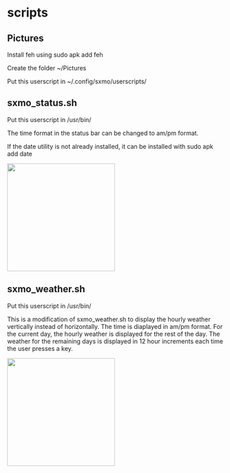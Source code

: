 # scripts

## Pictures
Install feh using
sudo apk add feh

Create the folder ~/Pictures

Put this userscript in ~/.config/sxmo/userscripts/

## sxmo_status.sh
Put this userscript in /usr/bin/

The time format in the status bar can be changed to am/pm format.

If the date utility is not already installed, it can be installed with
sudo apk add date

<img src="https://github.com/ColeGirders/userscripts/blob/main/status_bar_time_format.png" width="250"/>


## sxmo_weather.sh

Put this userscript in /usr/bin/

This is a modification of sxmo_weather.sh to display the hourly weather vertically instead of horizontally.  The time is diaplayed in am/pm format.  For the current day, the hourly weather is displayed for the rest of the day.  The weather for the remaining days is displayed in 12 hour increments each time the  user presses a key.


<img src="https://github.com/ColeGirders/userscripts/blob/main/sxmo_weather.jpg" width="250"/>

